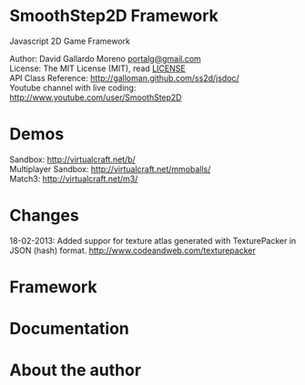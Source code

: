 SmoothStep2D Framework
======================

Javascript 2D Game Framework

Author: David Gallardo Moreno <portalg@gmail.com> <br/>
License: The MIT License (MIT), read <a href=./LICENSE.md>LICENSE</a> <br/>
API Class Reference: http://galloman.github.com/ss2d/jsdoc/ <br/>
Youtube channel with live coding: http://www.youtube.com/user/SmoothStep2D

Demos
==========

Sandbox: http://virtualcraft.net/b/ <br>
Multiplayer Sandbox: http://virtualcraft.net/mmoballs/ <br>
Match3: http://virtualcraft.net/m3/ <br>

Changes
=======

18-02-2013:
Added suppor for texture atlas generated with TexturePacker in JSON (hash) format.
http://www.codeandweb.com/texturepacker


Framework
=========


Documentation
=============


About the author
================
